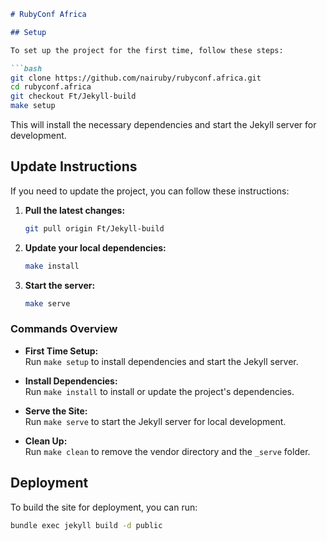 ```markdown
# RubyConf Africa

## Setup

To set up the project for the first time, follow these steps:

```bash
git clone https://github.com/nairuby/rubyconf.africa.git
cd rubyconf.africa
git checkout Ft/Jekyll-build
make setup
```

This will install the necessary dependencies and start the Jekyll server for development.

## Update Instructions

If you need to update the project, you can follow these instructions:

1. **Pull the latest changes:**
   ```bash
   git pull origin Ft/Jekyll-build
   ```

2. **Update your local dependencies:**
   ```bash
   make install
   ```

3. **Start the server:**
   ```bash
   make serve
   ```

### Commands Overview

- **First Time Setup:**  
  Run `make setup` to install dependencies and start the Jekyll server.

- **Install Dependencies:**  
  Run `make install` to install or update the project's dependencies.

- **Serve the Site:**  
  Run `make serve` to start the Jekyll server for local development.

- **Clean Up:**  
  Run `make clean` to remove the vendor directory and the `_serve` folder.

## Deployment

To build the site for deployment, you can run:

```bash
bundle exec jekyll build -d public
```
